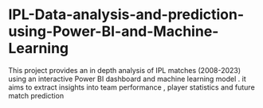 # IPL-Data-analysis-and-prediction-using-Power-BI-and-Machine-Learning
This project provides an in depth analysis of IPL matches (2008-2023) using an interactive Power BI dashboard and machine learning model . it aims to extract insights into team performance , player statistics  and future match prediction 
